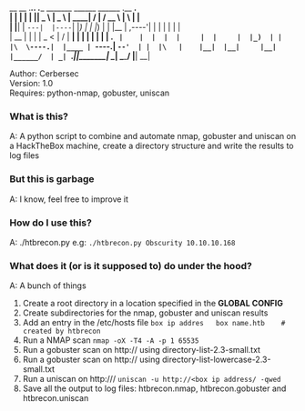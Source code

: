    __    __  .___________..______   .______       _______   ______   ______   .__   __.   
  |  |  |  | |           ||   _  \  |   _  \     |   ____| /      | /  __  \  |  \ |  |   
  |  |__|  | `---|  |----`|  |_)  | |  |_)  |    |  |__   |  ,----'|  |  |  | |   \|  |   
  |   __   |     |  |     |   _  <  |      /     |   __|  |  |     |  |  |  | |  . `  |   
  |  |  |  |     |  |     |  |_)  | |  |\  \----.|  |____ |  `----.|  `--'  | |  |\   |   
  |__|  |__|     |__|     |______/  | _| `._____||_______| \______| \______/  |__| \__|   
                                                                                          
   Author: Cerbersec                                                                    
   Version: 1.0                                                                         
   Requires: python-nmap, gobuster, uniscan

### What is this?
A: A python script to combine and automate nmap, gobuster and uniscan on a HackTheBox machine, create a directory structure and write the results to log files

### But this is garbage
A: I know, feel free to improve it

### How do I use this?
A: ./htbrecon.py <box name> <box ip address>
e.g: `./htbrecon.py Obscurity 10.10.10.168`

### What does it (or is it supposed to) do under the hood?
A: A bunch of things
1. Create a root directory <box name> in a location specified in the **GLOBAL CONFIG**
2. Create subdirectories for the nmap, gobuster and uniscan results
3. Add an entry in the /etc/hosts file `box ip addres	box name.htb	# created by htbrecon`
4. Run a NMAP scan `nmap -oX -T4 -A -p 1 65535`
5. Run a gobuster scan on http://<box ip address> using directory-list-2.3-small.txt
6. Run a gobuster scan on http://<box ip address> using directory-list-lowercase-2.3-small.txt
7. Run a uniscan on http://<box ip address>/ `uniscan -u http://<box ip address/ -qwed`
8. Save all the output to log files: htbrecon.nmap, htbrecon.gobuster and htbrecon.uniscan 
